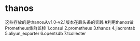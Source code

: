# thanos
这些存放的是thanos从v1.0-v2.1版本在趣头条的实践
#利用thanos做Prometheus集群监控
1.consul
2.prometheus
3.thanos
4.jiacrontab
5.aliyun_exporter
6.opentsdb
7.tcollecter